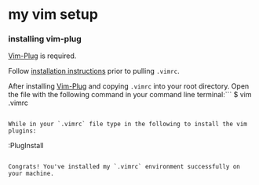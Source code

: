 # my vim setup

### installing vim-plug
[Vim-Plug](https://github.com/junegunn/vim-plug) is required.

Follow [installation instructions](https://raw.githubusercontent.com/junegunn/vim-plug/master/plug.vim) prior to pulling `.vimrc`.

After installing [Vim-Plug](https://github.com/junegunn/vim-plug) and copying `.vimrc` into your root directory. Open the file with the following command in your command line terminal:```
$ vim .vimrc
```

While in your `.vimrc` file type in the following to install the vim plugins:
```
:PlugInstall
```

Congrats! You've installed my `.vimrc` environment successfully on your machine.

